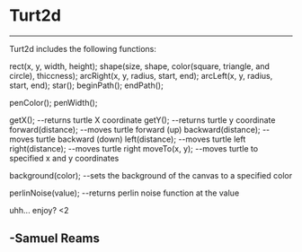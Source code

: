# Turt2d
-------------------------
Turt2d includes the following functions:


rect(x, y, width, height);
shape(size, shape, color(square, triangle, and circle), thiccness);
arcRight(x, y, radius, start, end);
arcLeft(x, y, radius, start, end);
star();
beginPath();
endPath();

penColor();
penWidth();

getX();    --returns turtle X coordinate
getY();    --returns turtle y coordinate
forward(distance);     --moves turtle forward (up)
backward(distance);    --moves turtle backward (down)
left(distance);        --moves turtle left
right(distance);       --moves turtle right
moveTo(x, y);          --moves turtle to specified x and y coordinates

background(color);  --sets the background of the canvas to a specified color

perlinNoise(value); --returns perlin noise function at the value


uhh... enjoy? <2

-Samuel Reams
-------------------------
